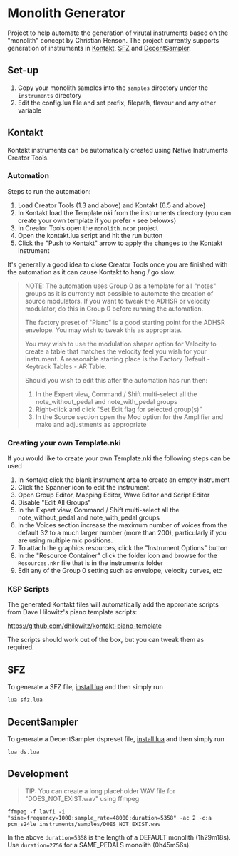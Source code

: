 # Monolith Generator

Project to help automate the generation of virutal instruments based on the
"monolith" concept by Christian Henson. The project currently supports generation of
instruments in [Kontakt](#kontakt), [SFZ](#sfz) and [DecentSampler](#decentsampler).

## Set-up

1. Copy your monolith samples into the `samples` directory under the `instruments` directory
2. Edit the config.lua file and set prefix, filepath, flavour and any other variable

## Kontakt

Kontakt instruments can be automatically created using Native Instruments
Creator Tools.

### Automation

Steps to run the automation:

1. Load Creator Tools (1.3 and above) and Kontakt (6.5 and above)
2. In Kontakt load the Template.nki from the instruments directory (you can create 
   your own template if you prefer - see belowxs)
3. In Creator Tools open the `monolith.ncpr` project
4. Open the kontakt.lua script and hit the run button
5. Click the "Push to Kontakt" arrow to apply the changes to the Kontakt instrument

It's generally a good idea to close Creator Tools once you are finished with the
automation as it can cause Kontakt to hang / go slow.

> NOTE: The automation uses Group 0 as a template for all "notes" groups
> as it is currently not possible to automate the creation of source modulators.
> If you want to tweak the ADHSR or velocity modulator, do this in Group 0 before
> running the automation.
>
> The factory preset of "Piano" is a good starting point for the ADHSR envelope.
> You may wish to tweak this as appropriate.
>
> You may wish to use the modulation shaper option for Velocity to create a table
> that matches the velocity feel you wish for your instrument. A reasonable
> starting place is the Factory Default - Keytrack Tables - AR Table.
>
> Should you wish to edit this after the automation has run then:
>
> 1. In the Expert view, Command / Shift multi-select all the note_without_pedal
>    and note_with_pedal groups
> 2. Right-click and click "Set Edit flag for selected group(s)"
> 3. In the Source section open the Mod option for the Amplifier and make
>    and adjustments as appropriate

### Creating your own Template.nki

If you would like to create your own Template.nki the following steps can be used

1. In Kontakt click the blank instrument area to create an empty instrument
2. Click the Spanner icon to edit the instrument.
3. Open Group Editor, Mapping Editor, Wave Editor and Script Editor
4. Disable "Edit All Groups"
5. In the Expert view, Command / Shift multi-select all the note_without_pedal and
   note_with_pedal groups
6. In the Voices section increase the maximum number of voices from the default 32
   to a much larger number (more than 200), particularly if you are using multiple
   mic positions.
7. To attach the graphics resources, click the "Instrument Options" button
8. In the "Resource Container" click the folder icon and browse for the
   `Resources.nkr` file that is in the instruments folder
9. Edit any of the Group 0 setting such as envelope, velocity curves, etc

### KSP Scripts

The generated Kontakt files will automatically add the approriate scripts from
Dave Hilowitz's piano template scripts:

https://github.com/dhilowitz/kontakt-piano-template

The scripts should work out of the box, but you can tweak them as required.

## SFZ

To generate a SFZ file, [install lua](https://www.lua.org/start.html) and then simply run

```
lua sfz.lua
```

## DecentSampler

To generate a DecentSampler dspreset file, [install lua](https://www.lua.org/start.html) and then simply run

```
lua ds.lua
```

## Development

> TIP: You can create a long placeholder WAV file for "DOES_NOT_EXIST.wav" using ffmpeg

```
ffmpeg -f lavfi -i "sine=frequency=1000:sample_rate=48000:duration=5358" -ac 2 -c:a pcm_s24le instruments/samples/DOES_NOT_EXIST.wav
```

In the above `duration=5358` is the length of a DEFAULT monolith (1h29m18s).
Use `duration=2756` for a SAME_PEDALS monolith (0h45m56s).
